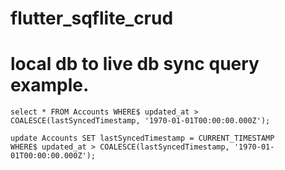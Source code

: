 # flutter_sqflite_crud


    
#   local db to live db sync query example.

    select * FROM Accounts WHERE$ updated_at > COALESCE(lastSyncedTimestamp, '1970-01-01T00:00:00.000Z');
	
	update Accounts SET lastSyncedTimestamp = CURRENT_TIMESTAMP
	WHERE$ updated_at > COALESCE(lastSyncedTimestamp, '1970-01-01T00:00:00.000Z');